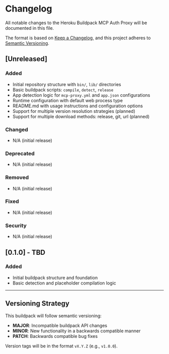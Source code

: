 # Changelog

All notable changes to the Heroku Buildpack MCP Auth Proxy will be documented in this file.

The format is based on [Keep a Changelog](https://keepachangelog.com/en/1.0.0/),
and this project adheres to [Semantic Versioning](https://semver.org/spec/v2.0.0.html).

## [Unreleased]

### Added
- Initial repository structure with `bin/`, `lib/` directories
- Basic buildpack scripts: `compile`, `detect`, `release`
- App detection logic for `mcp-proxy.yml` and `app.json` configurations
- Runtime configuration with default web process type
- README.md with usage instructions and configuration options
- Support for multiple version resolution strategies (planned)
- Support for multiple download methods: release, git, url (planned)

### Changed
- N/A (initial release)

### Deprecated
- N/A (initial release)

### Removed
- N/A (initial release)

### Fixed
- N/A (initial release)

### Security
- N/A (initial release)

## [0.1.0] - TBD

### Added
- Initial buildpack structure and foundation
- Basic detection and placeholder compilation logic

---

## Versioning Strategy

This buildpack will follow semantic versioning:
- **MAJOR**: Incompatible buildpack API changes
- **MINOR**: New functionality in a backwards compatible manner
- **PATCH**: Backwards compatible bug fixes

Version tags will be in the format `vX.Y.Z` (e.g., `v1.0.0`).
